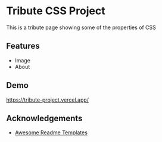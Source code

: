 # Tribute CSS Project

This is a tribute page showing some of the properties of CSS

## Features

- Image 
- About


## Demo

https://tribute-project.vercel.app/


## Acknowledgements

 - [Awesome Readme Templates](https://awesomeopensource.com/project/elangosundar/awesome-README-templates)